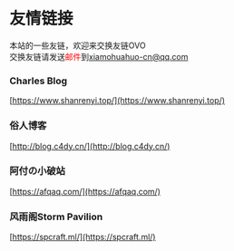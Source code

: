 # 友情链接
本站的一些友链，欢迎来交换友链OVO  
交换友链请发送<font color="red">邮件</font>到<a href="mailto:xiamohuahuo-cn@qq.com">xiamohuahuo-cn@qq.com</a>
### Charles Blog
[https://www.shanrenyi.top/](https://www.shanrenyi.top/)
### 俗人博客
[http://blog.c4dy.cn/](http://blog.c4dy.cn/)
### 阿付の小破站
[https://afqaq.com/](https://afqaq.com/)
### 风雨阁Storm Pavilion
[https://spcraft.ml/](https://spcraft.ml/)
